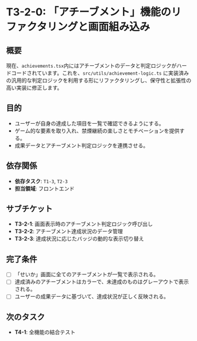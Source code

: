 # T3-2-0: 「アチーブメント」機能のリファクタリングと画面組み込み

## 概要

現在、`achievements.tsx`内にはアチーブメントのデータと判定ロジックがハードコードされています。これを、`src/utils/achievement-logic.ts` に実装済みの汎用的な判定ロジックを利用する形にリファクタリングし、保守性と拡張性の高い実装に修正します。

## 目的

- ユーザーが自身の達成した項目を一覧で確認できるようにする。
- ゲーム的な要素を取り入れ、禁煙継続の楽しさとモチベーションを提供する。
- 成果データとアチーブメント判定ロジックを連携させる。

## 依存関係

- **依存タスク**: `T1-3`, `T2-3`
- **担当領域**: フロントエンド

## サブチケット

- **T3-2-1**: 画面表示時のアチーブメント判定ロジック呼び出し
- **T3-2-2**: アチーブメント達成状況のデータ管理
- **T3-2-3**: 達成状況に応じたバッジの動的な表示切り替え

## 完了条件

- [ ] 「せいか」画面に全てのアチーブメントが一覧で表示される。
- [ ] 達成済みのアチーブメントはカラーで、未達成のものはグレーアウトで表示される。
- [ ] ユーザーの成果データに基づいて、達成状況が正しく反映される。

## 次のタスク

- **T4-1**: 全機能の結合テスト
